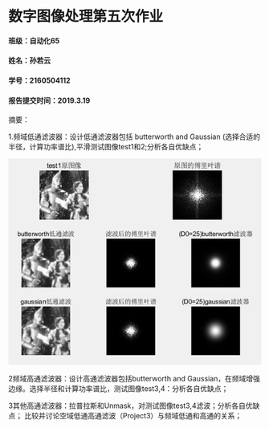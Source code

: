 # 数字图像处理第五次作业



#### 班级：自动化65

#### 姓名：孙若云

#### 学号：2160504112

#### 报告提交时间：2019.3.19



摘要：



1.频域低通滤波器：设计低通滤波器包括 butterworth and Gaussian (选择合适的半径，计算功率谱比),平滑测试图像test1和2;分析各自优缺点；


![1](https://github.com/2160504112/hw5/blob/master/1-1-1.JPG)


2频域高通滤波器：设计高通滤波器包括butterworth and Gaussian，在频域增强边缘。选择半径和计算功率谱比，测试图像test3,4：分析各自优缺点；





3其他高通滤波器：拉普拉斯和Unmask，对测试图像test3,4滤波；分析各自优缺点；
比较并讨论空域低通高通滤波（Project3）与频域低通和高通的关系；
